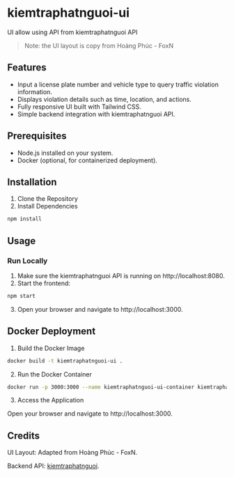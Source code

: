 # kiemtraphatnguoi-ui
UI allow using API from kiemtraphatnguoi API

> Note: the UI layout is copy from Hoàng Phúc - FoxN


## Features

- Input a license plate number and vehicle type to query traffic violation information.
- Displays violation details such as time, location, and actions.
- Fully responsive UI built with Tailwind CSS.
- Simple backend integration with kiemtraphatnguoi API.

## Prerequisites

- Node.js installed on your system.
- Docker (optional, for containerized deployment).

## Installation

1. Clone the Repository
2. Install Dependencies

```bash
npm install
```

## Usage

### Run Locally

1. Make sure the kiemtraphatnguoi API is running on http://localhost:8080.
2. Start the frontend:

```bash
npm start
```

3. Open your browser and navigate to http://localhost:3000.

## Docker Deployment

1. Build the Docker Image

```bash
docker build -t kiemtraphatnguoi-ui .
```

2. Run the Docker Container

```bash
docker run -p 3000:3000 --name kiemtraphatnguoi-ui-container kiemtraphatnguoi-ui
```

3. Access the Application

Open your browser and navigate to http://localhost:3000.

## Credits

UI Layout: Adapted from Hoàng Phúc - FoxN.

Backend API: [kiemtraphatnguoi](https://github.com/henry0hai/kiemtraphatnguoi).
